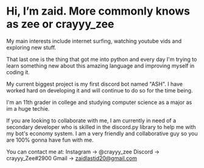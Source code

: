 # Hi, I’m zaid. More commonly knows as zee or crayyy_zee

My main interests include internet surfing, watching youtube vids and exploring new stuff.

That last one is the thing that got me into python and every day I'm trying to learn something new about this amazing language and improving myself in coding it.

My current biggest project is my first discord bot named "ASH".
I have worked hard on developing it and will continue to do so for the time being.

I'm an 11th grader in college and studying computer science as a major as im a huge techie. 

If you are looking to collaborate with me, I am currently in need of a secondary developer who is skilled in the discord.py library to help me with my bot's economy system.
I am a very friendly and collaborative guy so you are 100% gonna have fun with me.

You can contact me at:
Instagram -> @crayyy_zee
Discord -> crayyy_Zee#2900
Gmail -> zaidlastid20@gmail.com
